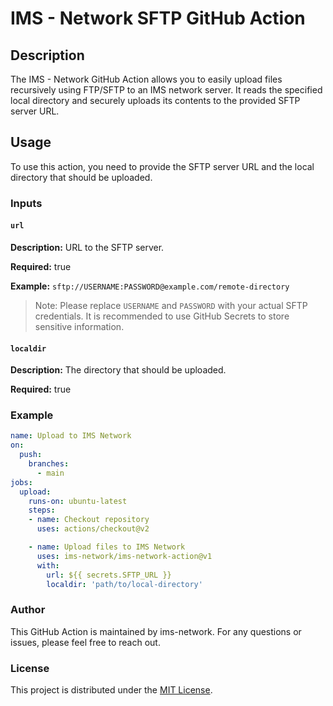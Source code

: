 # IMS - Network SFTP GitHub Action

## Description

The IMS - Network GitHub Action allows you to easily upload files recursively using FTP/SFTP to an IMS network server. It reads the specified local directory and securely uploads its contents to the provided SFTP server URL.

## Usage

To use this action, you need to provide the SFTP server URL and the local directory that should be uploaded.

### Inputs

#### `url`

**Description:** URL to the SFTP server.

**Required:** true

**Example:** `sftp://USERNAME:PASSWORD@example.com/remote-directory`

> Note: Please replace `USERNAME` and `PASSWORD` with your actual SFTP credentials. It is recommended to use GitHub Secrets to store sensitive information.

#### `localdir`

**Description:** The directory that should be uploaded.

**Required:** true

### Example

```yaml
name: Upload to IMS Network
on:
  push:
    branches:
      - main
jobs:
  upload:
    runs-on: ubuntu-latest
    steps:
    - name: Checkout repository
      uses: actions/checkout@v2

    - name: Upload files to IMS Network
      uses: ims-network/ims-network-action@v1
      with:
        url: ${{ secrets.SFTP_URL }}
        localdir: 'path/to/local-directory'
```
### Author
This GitHub Action is maintained by ims-network. For any questions or issues, please feel free to reach out.

### License
This project is distributed under the [MIT License](LICENSE).
